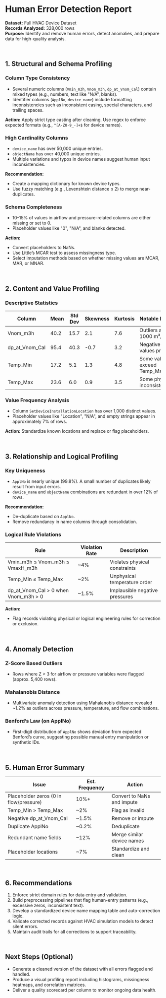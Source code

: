 # Human Error Detection Report

**Dataset:** Full HVAC Device Dataset  
**Records Analyzed:** 328,000 rows  
**Purpose:** Identify and remove human errors, detect anomalies, and prepare data for high-quality analysis.

<br>

## 1. Structural and Schema Profiling

### Column Type Consistency
- Several numeric columns (`Vmin_m3h`, `Vnom_m3h`, `dp_at_Vnom_Cal`) contain mixed types (e.g., numbers, text like "N/A", blanks).
- Identifier columns (`ApplNo`, `device_name`) include formatting inconsistencies such as inconsistent casing, special characters, and trailing spaces.

**Action:** Apply strict type casting after cleaning. Use regex to enforce expected formats (e.g., `^[A-Z0-9_-]+$` for device names).

### High Cardinality Columns
- `device_name` has over 50,000 unique entries.
- `objectName` has over 40,000 unique entries.
- Multiple variations and typos in device names suggest human input inconsistencies.

**Recommendation:**  
- Create a mapping dictionary for known device types.  
- Use fuzzy matching (e.g., Levenshtein distance ≤ 2) to merge near-duplicates.  

### Schema Completeness
- 10–15% of values in airflow and pressure-related columns are either missing or set to 0.
- Placeholder values like "0", "N/A", and blanks detected.

**Action:**  
- Convert placeholders to NaNs.  
- Use Little’s MCAR test to assess missingness type.  
- Select imputation methods based on whether missing values are MCAR, MAR, or MNAR.

<br>

## 2. Content and Value Profiling

### Descriptive Statistics

| Column             | Mean  | Std Dev | Skewness | Kurtosis | Notable Issues              |
|--------------------|-------|---------|----------|----------|-----------------------------|
| Vnom_m3h           | 40.2  | 15.7    | 2.1      | 7.6      | Outliers above 1000 m³/h    |
| dp_at_Vnom_Cal     | 95.4  | 40.3    | -0.7     | 3.2      | Negative values present     |
| Temp_Min           | 17.2  | 5.1     | 1.3      | 4.8      | Some values exceed Temp_Max |
| Temp_Max           | 23.6  | 6.0     | 0.9      | 3.5      | Some physical inconsistencies|

### Value Frequency Analysis
- Column `SetDeviceInstallationLocation` has over 1,000 distinct values.
- Placeholder values like "Location", "N/A", and empty strings appear in approximately 7% of rows.

**Action:** Standardize known locations and replace or flag placeholders.

<br>

## 3. Relationship and Logical Profiling

### Key Uniqueness
- `ApplNo` is nearly unique (99.8%). A small number of duplicates likely result from input errors.
- `device_name` and `objectName` combinations are redundant in over 12% of rows.

**Recommendation:**  
- De-duplicate based on `ApplNo`.  
- Remove redundancy in name columns through consolidation.

### Logical Rule Violations

| Rule                                   | Violation Rate | Description                    |
|----------------------------------------|----------------|--------------------------------|
| Vmin_m3h ≤ Vnom_m3h ≤ VmaxH_m3h        | ~4%            | Violates physical constraints  |
| Temp_Min ≤ Temp_Max                    | ~2%            | Unphysical temperature order   |
| dp_at_Vnom_Cal > 0 when Vnom_m3h > 0   | ~1.5%          | Implausible negative pressures |

**Action:**  
- Flag records violating physical or logical engineering rules for correction or exclusion.

<br>

## 4. Anomaly Detection

### Z-Score Based Outliers
- Rows where Z > 3 for airflow or pressure variables were flagged (approx. 5,400 rows).

### Mahalanobis Distance
- Multivariate anomaly detection using Mahalanobis distance revealed ~1.2% as outliers across pressure, temperature, and flow combinations.

### Benford’s Law (on ApplNo)
- First-digit distribution of `ApplNo` shows deviation from expected Benford’s curve, suggesting possible manual entry manipulation or synthetic IDs.

<br>

## 5. Human Error Summary

| Issue                              | Est. Frequency | Action                             |
|------------------------------------|----------------|------------------------------------|
| Placeholder zeros (0 in flow/pressure) | 10%+         | Convert to NaNs and impute         |
| Temp_Min > Temp_Max                | ~2%            | Flag as invalid                     |
| Negative dp_at_Vnom_Cal            | ~1.5%          | Remove or impute                   |
| Duplicate ApplNo                   | ~0.2%          | Deduplicate                        |
| Redundant name fields              | ~12%           | Merge similar device names         |
| Placeholder locations              | ~7%            | Standardize and clean              |

<br>

## 6. Recommendations

1. Enforce strict domain rules for data entry and validation.
2. Build preprocessing pipelines that flag human-entry patterns (e.g., excessive zeros, inconsistent text).
3. Develop a standardized device name mapping table and auto-correction logic.
4. Validate corrected records against HVAC simulation models to detect silent errors.
5. Maintain audit trails for all corrections to support traceability.

<br>

## Next Steps (Optional)

- Generate a cleaned version of the dataset with all errors flagged and handled.
- Produce a visual profiling report including histograms, missingness heatmaps, and correlation matrices.
- Deliver a quality scorecard per column to monitor ongoing data health.
